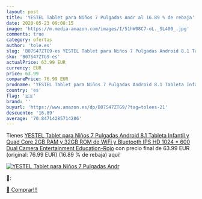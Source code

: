 ```yaml
---
layout: post
title: 'YESTEL Tablet para Niños 7 Pulgadas Andr al 16.89 % de rebaja'
date: 2020-05-23 09:08:15
image: 'https://m.media-amazon.com/images/I/51hW08C7-oL._SL400_.jpg'
comments: true
category: ofertas
author: 'tole.es'
slug: 'B07S47ZTG9-es YESTEL Tablet para Niños 7 Pulgadas Android 8.1 Tableta...'
sku: 'B07S47ZTG9-es'
actualPrice: 63.99 EUR
currency: EUR
price: 63.99
comparePrice: 76.99 EUR
prodname: 'YESTEL Tablet para Niños 7 Pulgadas Android 8.1 Tableta Infantil y Quad Core 2GB RAM y  32GB ROM de WiFi y Bluetooth IPS HD 1024 * 600 Dual Camera Entertainment Education-Rojo'
country: 'es'
flag: '🇪🇸'
brand: ''
buyurl: 'https://www.amazon.es/dp/B07S47ZTG9/?tag=tolees-21'
descuento: '16.89'
average: '70.84714285714286'
---
```


Tienes [YESTEL Tablet para Niños 7 Pulgadas Android 8.1 Tableta Infantil y Quad Core 2GB RAM y  32GB ROM de WiFi y Bluetooth IPS HD 1024 * 600 Dual Camera Entertainment Education-Rojo](https://www.amazon.es/dp/B07S47ZTG9/?tag=tolees-21) con precio final de  63.99 EUR (original: 76.99 EUR) (16.89 %  de rebaja) aqui!

[![YESTEL Tablet para Niños 7 Pulgadas Andr](https://m.media-amazon.com/images/I/51hW08C7-oL._SL400_.jpg)](https://www.amazon.es/dp/B07S47ZTG9/?tag=tolees-21)

🔎:


[🛒 Comprar!!!](https://www.amazon.es/dp/B07S47ZTG9/?tag=tolees-21)
